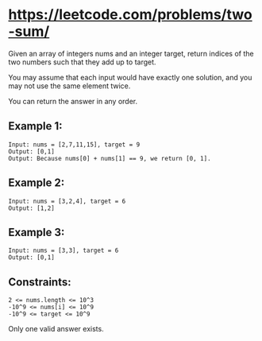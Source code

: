 # https://leetcode.com/problems/two-sum/
Given an array of integers nums and an integer target,
return indices of the two numbers such that they add up to target.

You may assume that each input would have exactly one solution, and you may not use the same element twice.

You can return the answer in any order.

## Example 1:
```
Input: nums = [2,7,11,15], target = 9
Output: [0,1]
Output: Because nums[0] + nums[1] == 9, we return [0, 1].
```

## Example 2:
```
Input: nums = [3,2,4], target = 6
Output: [1,2]
```

## Example 3:
```
Input: nums = [3,3], target = 6
Output: [0,1]
```

## Constraints:
```
2 <= nums.length <= 10^3
-10^9 <= nums[i] <= 10^9
-10^9 <= target <= 10^9
```

Only one valid answer exists.
